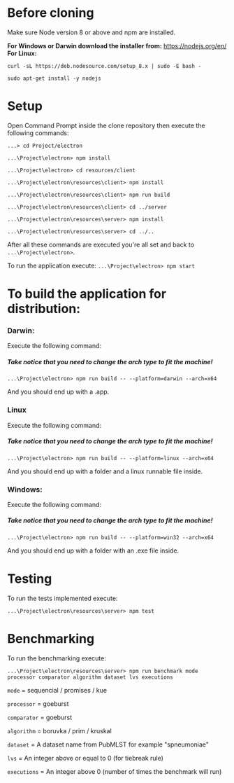 # Before cloning

Make sure Node version 8 or above and npm are installed.

**For Windows or Darwin download the installer from:** https://nodejs.org/en/
**For Linux:**

`curl -sL https://deb.nodesource.com/setup_8.x | sudo -E bash - `

`sudo apt-get install -y nodejs `

# Setup

Open Command Prompt inside the clone repository then execute the following commands:

`...> cd Project/electron`

`...\Project\electron> npm install`

`...\Project\electron> cd resources/client`

`...\Project\electron\resources\client> npm install`

`...\Project\electron\resources\client> npm run build`

`...\Project\electron\resources\client> cd ../server`

`...\Project\electron\resources\server> npm install`

`...\Project\electron\resources\server> cd ../..`

After all these commands are executed you're all set and back to `...\Project\electron>`.

To run the application execute:
`...\Project\electron> npm start`

# To build the application for distribution:

### Darwin:

Execute the following command:

##### Take notice that you need to change the arch type to fit the machine! #####

`...\Project\electron> npm run build -- --platform=darwin --arch=x64`

And you should end up with a .app.


### Linux

Execute the following command:

##### Take notice that you need to change the arch type to fit the machine! #####

`...\Project\electron> npm run build -- --platform=linux --arch=x64`

And you should end up with a folder and a linux runnable file inside.


### Windows:

Execute the following command:

##### Take notice that you need to change the arch type to fit the machine! #####

`...\Project\electron> npm run build -- --platform=win32 --arch=x64`

And you should end up with a folder with an .exe file inside.

# Testing

To run the tests implemented execute:

`...\Project\electron\resources\server> npm test`

# Benchmarking

To run the benchmarking execute:

`...\Project\electron\resources\server> npm run benchmark mode processor comparator algorithm dataset lvs executions`

`mode` = sequencial / promises / kue

`processor` = goeburst

`comparator` = goeburst

`algorithm` = boruvka / prim / kruskal

`dataset` = A dataset name from PubMLST for example "spneumoniae"

`lvs` = An integer above or equal to 0 (for tiebreak rule)

`executions` = An integer above 0 (number of times the benchmark will run)
